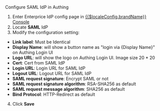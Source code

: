 <IntegrationDetailCard :title="`Configure SAML IdP in ${$localeConfig.brandName}`">

Configure SAML IdP in Authing

1. Enter Enterprice IdP config page in [{{$localeConfig.brandName}} Console](https://console.authing.cn)
2. Locate **SAML** IdP
3. Modify the configuration setting:

- **Link label**: Must be Identical
- **Display Name**: will show a button name as "login via {Display Name}" on Authing Login UI
- **Logo URL**: will show the logo on Authing Login UI. Image size 20 \* 20
- **Cert**: Cert from SAML IdP
- **Login URL**: Login URL for SAML IdP
- **Logout URL**: Logout URL for SAML IdP
- **SAML request signature**: Encrypt SAML or not
- **SAML request signature algorithm**: RSA-SHA256 as default
- **SAML request message algorithm**: SHA256 as default
- **Bind Protocol**: HTTP-Redirect as default

4. Click **Save**

</IntegrationDetailCard>

